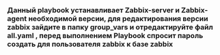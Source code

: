 ### Данный playbook устанавливает Zabbix-server и Zabbix-agent необходимой версии, для редактирования версии zabbix зайдите в папку group_vars и отредактируйте файл all.yaml , перед выполнением Playbook спросит пароль создать для пользователя zabbix к базе zabbix
